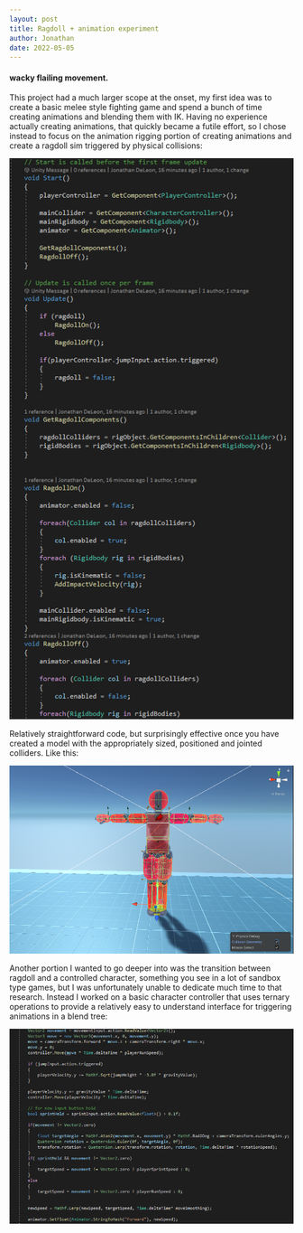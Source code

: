 ```yaml
---
layout: post
title: Ragdoll + animation experiment
author: Jonathan
date: 2022-05-05
---
```


#### wacky flailing movement.


This project had a much larger scope at the onset, my first idea was to create a basic melee style fighting game and spend a bunch of time creating animations and blending them with IK. Having no experience actually creating animations, that quickly became a futile effort, so I chose instead to focus on the animation rigging portion of creating animations and create a ragdoll sim triggered by physical collisions:

![image](/assets/images/ragdoll_code.png)

Relatively straightforward code, but surprisingly effective once you have created a model with the appropriately sized, positioned and jointed colliders. Like this:

![image](/assets/images/model_with_collision.png)

Another portion I wanted to go deeper into was the transition between ragdoll and a controlled character, something you see in a lot of sandbox type games, but I was unfortunately unable to dedicate much time to that research. Instead I worked on a basic character controller that uses ternary operations to provide a relatively easy to understand interface for triggering animations in a blend tree:

![image](/assets/images/movement_code.png)